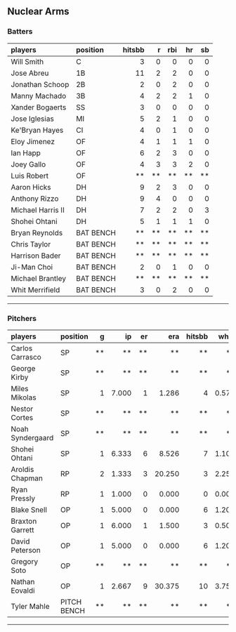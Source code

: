 ## Nuclear Arms

### Batters

 
|players           |position  | hitsbb|  r| rbi| hr| sb| 
|:-----------------|:---------|------:|--:|---:|--:|--:| 
|Will Smith        |C         |      3|  0|   0|  0|  0| 
|Jose Abreu        |1B        |     11|  2|   2|  0|  0| 
|Jonathan Schoop   |2B        |      2|  0|   2|  0|  0| 
|Manny Machado     |3B        |      4|  2|   2|  1|  0| 
|Xander Bogaerts   |SS        |      3|  0|   0|  0|  0| 
|Jose Iglesias     |MI        |      5|  2|   1|  0|  0| 
|Ke'Bryan Hayes    |CI        |      4|  0|   1|  0|  0| 
|Eloy Jimenez      |OF        |      4|  1|   1|  1|  0| 
|Ian Happ          |OF        |      6|  2|   3|  0|  0| 
|Joey Gallo        |OF        |      4|  3|   3|  2|  0| 
|Luis Robert       |OF        |     **| **|  **| **| **| 
|Aaron Hicks       |DH        |      9|  2|   3|  0|  0| 
|Anthony Rizzo     |DH        |      9|  4|   0|  0|  0| 
|Michael Harris II |DH        |      7|  2|   2|  0|  3| 
|Shohei Ohtani     |DH        |      5|  1|   1|  1|  0| 
|Bryan Reynolds    |BAT BENCH |     **| **|  **| **| **| 
|Chris Taylor      |BAT BENCH |     **| **|  **| **| **| 
|Harrison Bader    |BAT BENCH |     **| **|  **| **| **| 
|Ji-Man Choi       |BAT BENCH |      2|  0|   1|  0|  0| 
|Michael Brantley  |BAT BENCH |     **| **|  **| **| **| 
|Whit Merrifield   |BAT BENCH |      3|  0|   2|  0|  0| 


* * *

### Pitchers

 
|players          |position    |  g|    ip| er|    era| hitsbb|  whip| so|  w| sv| 
|:----------------|:-----------|--:|-----:|--:|------:|------:|-----:|--:|--:|--:| 
|Carlos Carrasco  |SP          | **|    **| **|     **|     **|    **| **| **| **| 
|George Kirby     |SP          | **|    **| **|     **|     **|    **| **| **| **| 
|Miles Mikolas    |SP          |  1| 7.000|  1|  1.286|      4| 0.571|  4|  1|  0| 
|Nestor Cortes    |SP          | **|    **| **|     **|     **|    **| **| **| **| 
|Noah Syndergaard |SP          | **|    **| **|     **|     **|    **| **| **| **| 
|Shohei Ohtani    |SP          |  1| 6.333|  6|  8.526|      7| 1.105| 11|  0|  0| 
|Aroldis Chapman  |RP          |  2| 1.333|  3| 20.250|      3| 2.250|  3|  0|  0| 
|Ryan Pressly     |RP          |  1| 1.000|  0|  0.000|      0| 0.000|  3|  0|  0| 
|Blake Snell      |OP          |  1| 5.000|  0|  0.000|      6| 1.200|  5|  1|  0| 
|Braxton Garrett  |OP          |  1| 6.000|  1|  1.500|      3| 0.500|  7|  1|  0| 
|David Peterson   |OP          |  1| 5.000|  0|  0.000|      6| 1.200|  8|  0|  0| 
|Gregory Soto     |OP          | **|    **| **|     **|     **|    **| **| **| **| 
|Nathan Eovaldi   |OP          |  1| 2.667|  9| 30.375|     10| 3.750|  3|  0|  0| 
|Tyler Mahle      |PITCH BENCH | **|    **| **|     **|     **|    **| **| **| **| 


* * *


